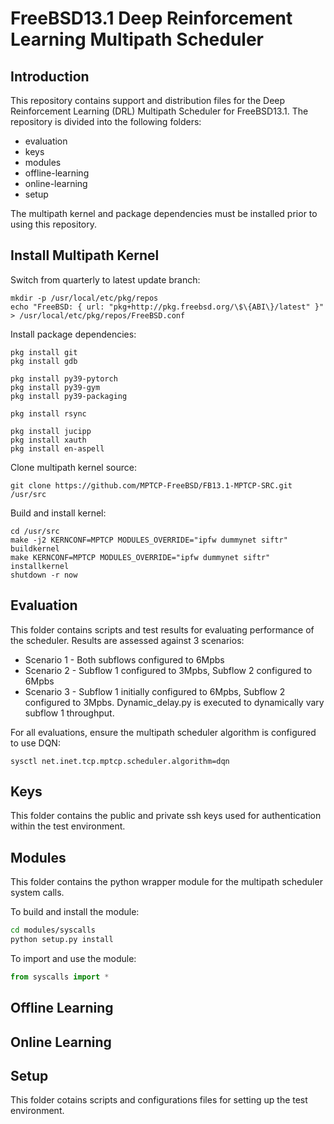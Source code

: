# FreeBSD13.1 Deep Reinforcement Learning Multipath Scheduler
## Introduction
This repository contains support and distribution files for the Deep Reinforcement Learning (DRL) Multipath Scheduler for FreeBSD13.1.
The repository is divided into the following folders:
* evaluation
* keys
* modules
* offline-learning
* online-learning
* setup

The multipath kernel and package dependencies must be installed prior to using this repository.

## Install Multipath Kernel 
Switch from quarterly to latest update branch:
```
mkdir -p /usr/local/etc/pkg/repos
echo "FreeBSD: { url: "pkg+http://pkg.freebsd.org/\$\{ABI\}/latest" }" > /usr/local/etc/pkg/repos/FreeBSD.conf
```

Install package dependencies:
```
pkg install git
pkg install gdb

pkg install py39-pytorch
pkg install py39-gym
pkg install py39-packaging

pkg install rsync

pkg install jucipp
pkg install xauth
pkg install en-aspell
```

Clone multipath kernel source:
```
git clone https://github.com/MPTCP-FreeBSD/FB13.1-MPTCP-SRC.git /usr/src
```

Build and install kernel:
```
cd /usr/src
make -j2 KERNCONF=MPTCP MODULES_OVERRIDE="ipfw dummynet siftr" buildkernel
make KERNCONF=MPTCP MODULES_OVERRIDE="ipfw dummynet siftr" installkernel
shutdown -r now
```

## Evaluation
This folder contains scripts and test results for evaluating performance of the scheduler. Results are assessed against 3 scenarios:
* Scenario 1 - Both subflows configured to 6Mpbs
* Scenario 2 - Subflow 1 configured to 3Mpbs, Subflow 2 configured to 6Mpbs
* Scenario 3 - Subflow 1 initially configured to 6Mpbs, Subflow 2 configured to 3Mpbs. Dynamic_delay.py is executed to dynamically vary subflow 1 throughput.

For all evaluations, ensure the multipath scheduler algorithm is configured to use DQN:
```
sysctl net.inet.tcp.mptcp.scheduler.algorithm=dqn
```

## Keys
This folder contains the public and private ssh keys used for authentication within the test environment.

## Modules
This folder contains the python wrapper module for the multipath scheduler system calls.

To build and install the module:
```bash
cd modules/syscalls
python setup.py install
```

To import and use the module:
```python
from syscalls import *
```

## Offline Learning


## Online Learning


## Setup
This folder cotains scripts and configurations files for setting up the test environment.